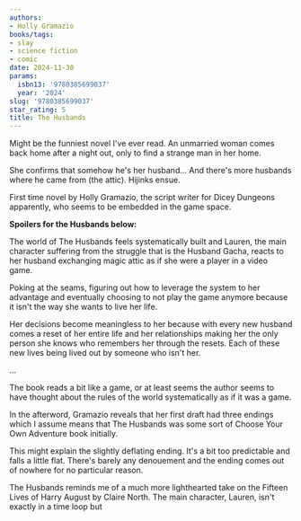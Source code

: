 ```yaml
---
authors:
- Holly Gramazio
books/tags:
- slay
- science fiction
- comic
date: 2024-11-30
params:
  isbn13: '9780385699037'
  year: '2024'
slug: '9780385699037'
star_rating: 5
title: The Husbands
---
```


Might be the funniest novel I've ever read. An unmarried woman comes back home after a night out, only to find a strange man in her home.

She confirms that somehow he's her husband... And there's more husbands where he came from (the attic). Hijinks ensue.

<!--more-->

First time novel by Holly Gramazio, the script writer for Dicey Dungeons apparently, who seems to be embedded in the game space.

**Spoilers for the Husbands below:**

The world of The Husbands feels systematically built and Lauren, the main character suffering from the struggle that is the Husband Gacha, reacts to her husband exchanging magic attic as if she were a player in a video game.

Poking at the seams, figuring out how to leverage the system to her advantage and eventually choosing to not play the game anymore because it isn't the way she wants to live her life.

Her decisions become meaningless to her because with every new husband comes a reset of her entire life and her relationships making her the only person she knows who remembers her through the resets. Each of these new lives being lived out by someone who isn't her.

...

The book reads a bit like a game, or at least seems the author seems to have thought about the rules of the world systematically as if it was a game.

In the afterword, Gramazio reveals that her first draft had three endings which I assume means that The Husbands was some sort of Choose Your Own Adventure book initially.

This might explain the slightly deflating ending. It's a bit too predictable and falls a little flat. There's barely any denouement and the ending comes out of nowhere for no particular reason.

The Husbands reminds me of a much more lighthearted take on the Fifteen Lives of Harry August by Claire North. The main character,  Lauren, isn't exactly in a time loop but

